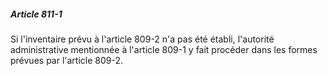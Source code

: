 ##### Article 811-1

Si l'inventaire prévu à l'article 809-2 n'a pas été établi, l'autorité administrative mentionnée à l'article 809-1 y fait procéder dans les formes prévues par l'article 809-2.

